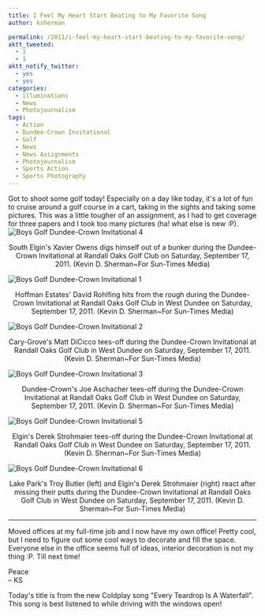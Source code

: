 ```yaml
---
title: I Feel My Heart Start Beating to My Favorite Song
author: ksherman

permalink: /2011/i-feel-my-heart-start-beating-to-my-favorite-song/
aktt_tweeted:
  - 1
  - 1
aktt_notify_twitter:
  - yes
  - yes
categories:
  - illuminations
  - News
  - Photojournalism
tags:
  - Action
  - Dundee-Crown Invitational
  - Golf
  - News
  - News Assignments
  - Photojournalism
  - Sports Action
  - Sports Photography
---
```

Got to shoot some golf today! Especially on a day like today, it's a lot of fun to cruise around a golf course in a cart, taking in the sights and taking some pictures. This was a little tougher of an assignment, as I had to get coverage for three papers and I took too many pictures (ha! what else is new :P).  
<img class="aligncenter" src="https://s3-us-west-2.amazonaws.com/assets.kshermphoto.com/2011PostsImages/September/BGOduncr-ECN-0918-4.jpg" alt="Boys Golf Dundee-Crown Invitational 4" />

<p style="text-align: center;">
  South Elgin's Xavier Owens digs himself out of a bunker during the Dundee-Crown Invitational at Randall Oaks Golf Club on Saturday, September 17, 2011. (Kevin D. Sherman~For Sun-Times Media)
</p>

<img class="aligncenter" src="https://s3-us-west-2.amazonaws.com/assets.kshermphoto.com/2011PostsImages/September/BGOduncr-ECN-0918-1.jpg" alt="Boys Golf Dundee-Crown Invitational 1" />

<p style="text-align: center;">
  Hoffman Estates' David Rohlfing hits from the rough during the Dundee-Crown Invitational at Randall Oaks Golf Club in West Dundee on Saturday, September 17, 2011. (Kevin D. Sherman~For Sun-Times Media)
</p>

<img class="aligncenter" src="https://s3-us-west-2.amazonaws.com/assets.kshermphoto.com/2011PostsImages/September/BGOduncr-ECN-0918-2.jpg" alt="Boys Golf Dundee-Crown Invitational 2" />

<p style="text-align: center;">
  Cary-Grove's Matt DiCicco tees-off during the Dundee-Crown Invitational at Randall Oaks Golf Club in West Dundee on Saturday, September 17, 2011. (Kevin D. Sherman~For Sun-Times Media)
</p>

<img class="aligncenter" src="https://s3-us-west-2.amazonaws.com/assets.kshermphoto.com/2011PostsImages/September/BGOduncr-ECN-0918-3.jpg" alt="Boys Golf Dundee-Crown Invitational 3" />

<p style="text-align: center;">
  Dundee-Crown's Joe Aschacher tees-off during the Dundee-Crown Invitational at Randall Oaks Golf Club in West Dundee on Saturday, September 17, 2011. (Kevin D. Sherman~For Sun-Times Media)
</p>

<img class="aligncenter" src="https://s3-us-west-2.amazonaws.com/assets.kshermphoto.com/2011PostsImages/September/BGOduncr-ECN-0918-5.jpg" alt="Boys Golf Dundee-Crown Invitational 5" />

<p style="text-align: center;">
  Elgin's Derek Strohmaier tees-off during the Dundee-Crown Invitational at Randall Oaks Golf Club in West Dundee on Saturday, September 17, 2011. (Kevin D. Sherman~For Sun-Times Media)
</p>

<img class="aligncenter" src="https://s3-us-west-2.amazonaws.com/assets.kshermphoto.com/2011PostsImages/September/BGOduncr-ECN-0918-6.jpg" alt="Boys Golf Dundee-Crown Invitational 6" />

<p style="text-align: center;">
  Lake Park's Troy Butler (left) and Elgin's Derek Strohmaier (right) react after missing their putts during the Dundee-Crown Invitational at Randall Oaks Golf Club in West Dundee on Saturday, September 17, 2011. (Kevin D. Sherman~For Sun-Times Media)
</p>

* * *

Moved offices at my full-time job and I now have my own office! Pretty cool, but I need to figure out some cool ways to decorate and fill the space. Everyone else in the office seems full of ideas, interior decoration is not my thing :P. Till next time!

Peace  
– KS

Today's title is from the new Coldplay song "Every Teardrop Is A Waterfall". This song is best listened to while driving with the windows open!